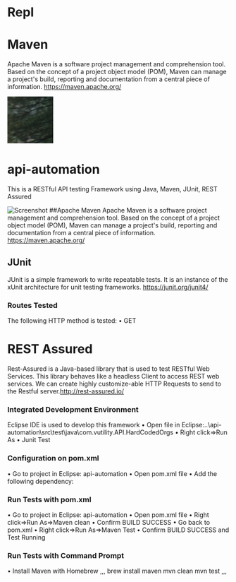 # Repl


# Maven  

Apache Maven is a software project management and comprehension tool. Based on the concept of a project object model (POM), Maven can manage a project's build, reporting and documentation from a central piece of information. https://maven.apache.org/

![Screenshot](imgTest.png)


# api-automation

This is a RESTful API testing Framework using Java, Maven, JUnit, REST Assured 

![Screenshot](Rest.png)
##Apache Maven
Apache Maven is a software project management and comprehension tool. Based on the concept of a project object model (POM), Maven can manage a project's build, reporting and documentation from a central piece of information. https://maven.apache.org/

## JUnit  


JUnit is a simple framework to write repeatable tests. It is an instance of the xUnit architecture for unit testing frameworks. https://junit.org/junit4/

### Routes Tested

The following HTTP method is tested:
•	GET


# REST Assured
Rest-Assured is a Java-based library that is used to test RESTful Web Services. This library behaves like a headless Client to access REST web services. We can create highly customize-able HTTP Requests to send to the Restful server.http://rest-assured.io/


### Integrated Development Environment
Eclipse IDE is used to develop this framework
•	Open file in Eclipse:..\api-automation\src\test\java\com.vutility.API.HardCodedOrgs
•	Right click=>Run As
•	Junit Test



### Configuration on pom.xml
•	Go to project in Eclipse: api-automation 
•	Open pom.xml file
•	Add the following dependency:



### Run Tests with pom.xml
•	Go to project in Eclipse: api-automation 
•	Open pom.xml file
•	Right click=>Run As=>Maven clean
•	Confirm BUILD SUCCESS
•	Go back to pom.xml
•	Right click=>Run As=>Maven Test
•	Confirm BUILD SUCCESS and Test Running

### Run Tests with Command Prompt
•	Install Maven with Homebrew
,,,
brew install maven
mvn clean
mvn test
,,,

